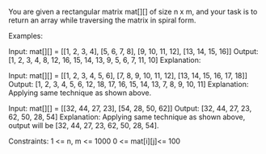 You are given a rectangular matrix mat[][] of size n x m, and your task is to return an array while traversing the matrix in spiral form.

Examples:

Input: mat[][] = [[1, 2, 3, 4], [5, 6, 7, 8], [9, 10, 11, 12], [13, 14, 15, 16]]
Output: [1, 2, 3, 4, 8, 12, 16, 15, 14, 13, 9, 5, 6, 7, 11, 10]
Explanation: 

Input: mat[][] = [[1, 2, 3, 4, 5, 6], [7, 8, 9, 10, 11, 12], [13, 14, 15, 16, 17, 18]]
Output: [1, 2, 3, 4, 5, 6, 12, 18, 17, 16, 15, 14, 13, 7, 8, 9, 10, 11]
Explanation: Applying same technique as shown above.

Input: mat[][] = [[32, 44, 27, 23], [54, 28, 50, 62]]
Output: [32, 44, 27, 23, 62, 50, 28, 54]
Explanation: Applying same technique as shown above, output will be [32, 44, 27, 23, 62, 50, 28, 54].

Constraints:
1 <= n, m <= 1000
0 <= mat[i][j]<= 100

